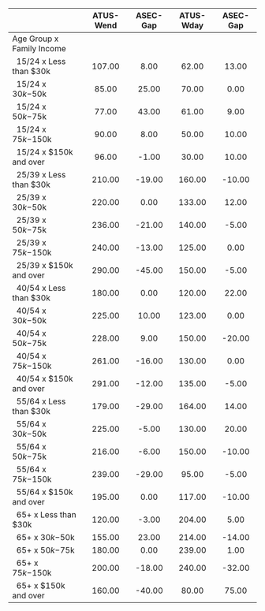 
|                      |    ATUS-Wend |     ASEC-Gap |    ATUS-Wday |     ASEC-Gap |
| -------------------- | :----------: | :----------: | :----------: | :----------: |
| Age Group x Family Income |              |              |              |              |
| &nbsp;&nbsp;15/24 x Less than $30k |       107.00 |         8.00 |        62.00 |        13.00 |
| &nbsp;&nbsp;15/24 x $30k-$50k |        85.00 |        25.00 |        70.00 |         0.00 |
| &nbsp;&nbsp;15/24 x $50k-$75k |        77.00 |        43.00 |        61.00 |         9.00 |
| &nbsp;&nbsp;15/24 x $75k-$150k |        90.00 |         8.00 |        50.00 |        10.00 |
| &nbsp;&nbsp;15/24 x $150k and over |        96.00 |        -1.00 |        30.00 |        10.00 |
| &nbsp;&nbsp;25/39 x Less than $30k |       210.00 |       -19.00 |       160.00 |       -10.00 |
| &nbsp;&nbsp;25/39 x $30k-$50k |       220.00 |         0.00 |       133.00 |        12.00 |
| &nbsp;&nbsp;25/39 x $50k-$75k |       236.00 |       -21.00 |       140.00 |        -5.00 |
| &nbsp;&nbsp;25/39 x $75k-$150k |       240.00 |       -13.00 |       125.00 |         0.00 |
| &nbsp;&nbsp;25/39 x $150k and over |       290.00 |       -45.00 |       150.00 |        -5.00 |
| &nbsp;&nbsp;40/54 x Less than $30k |       180.00 |         0.00 |       120.00 |        22.00 |
| &nbsp;&nbsp;40/54 x $30k-$50k |       225.00 |        10.00 |       123.00 |         0.00 |
| &nbsp;&nbsp;40/54 x $50k-$75k |       228.00 |         9.00 |       150.00 |       -20.00 |
| &nbsp;&nbsp;40/54 x $75k-$150k |       261.00 |       -16.00 |       130.00 |         0.00 |
| &nbsp;&nbsp;40/54 x $150k and over |       291.00 |       -12.00 |       135.00 |        -5.00 |
| &nbsp;&nbsp;55/64 x Less than $30k |       179.00 |       -29.00 |       164.00 |        14.00 |
| &nbsp;&nbsp;55/64 x $30k-$50k |       225.00 |        -5.00 |       130.00 |        20.00 |
| &nbsp;&nbsp;55/64 x $50k-$75k |       216.00 |        -6.00 |       150.00 |       -10.00 |
| &nbsp;&nbsp;55/64 x $75k-$150k |       239.00 |       -29.00 |        95.00 |        -5.00 |
| &nbsp;&nbsp;55/64 x $150k and over |       195.00 |         0.00 |       117.00 |       -10.00 |
| &nbsp;&nbsp;65+ x Less than $30k |       120.00 |        -3.00 |       204.00 |         5.00 |
| &nbsp;&nbsp;65+ x $30k-$50k |       155.00 |        23.00 |       214.00 |       -14.00 |
| &nbsp;&nbsp;65+ x $50k-$75k |       180.00 |         0.00 |       239.00 |         1.00 |
| &nbsp;&nbsp;65+ x $75k-$150k |       200.00 |       -18.00 |       240.00 |       -32.00 |
| &nbsp;&nbsp;65+ x $150k and over |       160.00 |       -40.00 |        80.00 |        75.00 |

